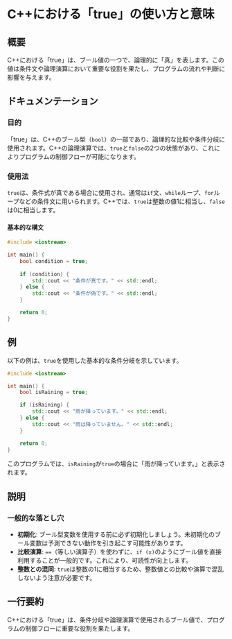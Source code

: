 <!--
Meta Description: # C++における「true」の使い方と意味 ## 概要 C++における「true」は、ブール値の一つで、論理的に「真」を表します。この値は条件文や論理演算において重要な役割を果たし、プログラムの流れや判断に影響を与えます。 ## ドキュメンテーション ### 目的 「true」は、C++のブール型...
Meta Keywords: true, std, cout, endl, における
-->

# C++における「true」の使い方と意味

## 概要
C++における「true」は、ブール値の一つで、論理的に「真」を表します。この値は条件文や論理演算において重要な役割を果たし、プログラムの流れや判断に影響を与えます。

## ドキュメンテーション
### 目的
「true」は、C++のブール型（`bool`）の一部であり、論理的な比較や条件分岐に使用されます。C++の論理演算では、`true`と`false`の2つの状態があり、これによりプログラムの制御フローが可能になります。

### 使用法
`true`は、条件式が真である場合に使用され、通常は`if`文、`while`ループ、`for`ループなどの条件文に用いられます。C++では、`true`は整数の値1に相当し、`false`は0に相当します。

#### 基本的な構文
```cpp
#include <iostream>

int main() {
    bool condition = true;
    
    if (condition) {
        std::cout << "条件が真です。" << std::endl;
    } else {
        std::cout << "条件が偽です。" << std::endl;
    }

    return 0;
}
```

## 例
以下の例は、`true`を使用した基本的な条件分岐を示しています。

```cpp
#include <iostream>

int main() {
    bool isRaining = true;

    if (isRaining) {
        std::cout << "雨が降っています。" << std::endl;
    } else {
        std::cout << "雨は降っていません。" << std::endl;
    }

    return 0;
}
```

このプログラムでは、`isRaining`が`true`の場合に「雨が降っています。」と表示されます。

## 説明
### 一般的な落とし穴
- **初期化**: ブール型変数を使用する前に必ず初期化しましょう。未初期化のブール変数は予測できない動作を引き起こす可能性があります。
- **比較演算**: `==`（等しい演算子）を使わずに、`if (x)`のようにブール値を直接利用することが一般的です。これにより、可読性が向上します。
- **整数との混同**: `true`は整数の1に相当するため、整数値との比較や演算で混乱しないよう注意が必要です。

## 一行要約
C++における「true」は、条件分岐や論理演算で使用されるブール値で、プログラムの制御フローに重要な役割を果たします。